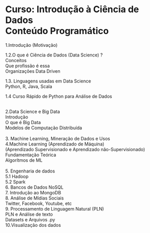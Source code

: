 # Curso: Introdução à Ciência de Dados <br />Conteúdo Programático<br />

1.Introdução (Motivação) <br />

1.2.O que é Ciência de Dados (Data Science) ? <br />
Conceitos <br />
Que profissão é essa <br />
Organizações Data Driven <br />

1.3. Linguagens usadas em Data Science <br />
Python, R, Java, Scala <br />

1.4 Curso Rápido de Python para Análise de Dados <br /> <br />

2.Data Science e Big Data <br />
Introdução <br />
O que é Big Data <br />
Modelos de Computação Distribuída <br /> <br />
3. Machine Learning, Mineração de Dados e Usos<br />
4.Machine Learning (Aprendizado de Máquina) <br />
(Aprendizado Supervisionado e Aprendizado não-Supervisionado) <br />
Fundamentação Teórica <br />
Algorítmos de ML <br /> <br />
5. Engenharia de dados <br />
5.1 Hadoop <br />
5.2 Spark <br />
6. Bancos de Dados NoSQL <br />
7. Introdução ao MongoDB <br />
8. Análise de Mídias Sociais <br />
Twitter, Facebook, Youtube, etc <br />
9. Processamento de Linguagem Natural (PLN) <br />
PLN e Análise de texto <br />
Datasets e Arquivos .py <br />
10.Visualização dos dados <br />
